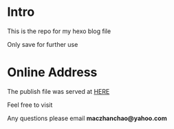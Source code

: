 # Intro

This is the repo for my hexo blog file

Only save for further use

# Online Address

The publish file was served at [HERE](http://macsalvation.net)

Feel free to visit

Any questions please email __maczhanchao@yahoo.com__